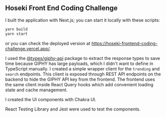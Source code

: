 ## Hoseki Front End Coding Challenge

I built the application with Next.js; you can start it locally with these scripts:

```sh
yarn build
yarn start
```

or you can check the deployed version at https://hoseki-frontend-coding-challenge.vercel.app/.

I used the [@types/giphy-api](https://www.npmjs.com/package/@types/giphy-api) package to extract the response types to save time because GIPHY has large payloads, which I didn't want to define in TypeScript manually. I created a simple wrapper client for the `trending` and `search` endpoints. This client is exposed through REST API endpoints on the backend to hide the GIPHY API key from the frontend. The frontend uses the same client inside React Query hooks which add convenient loading state and cache management.

I created the UI components with Chakra UI.

React Testing Library and Jest were used to test the components.

